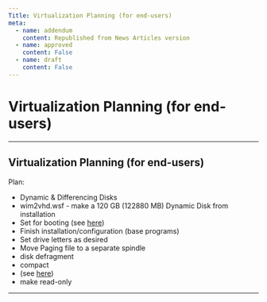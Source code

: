 ```yaml
---
Title: Virtualization Planning (for end-users)
meta:
  - name: addendum
    content: Republished from News Articles version
  - name: approved
    content: False
  - name: draft
    content: False
---
```

# Virtualization Planning (for end-users)

---
## Virtualization Planning (for end-users)


Plan:

 
- Dynamic & Differencing Disks     
 - wim2vhd.wsf - make a 120 GB (122880 MB) Dynamic Disk from installation         
  - Set for booting (see [here](http://www.hanselman.com/blog/LessVirtualMoreMachineWindows7AndTheMagicOfBootToVHD.aspx))
  - Finish installation/configuration (base programs)
  - Set drive letters as desired
  - Move Paging file to a separate spindle
  - disk defragment
  - compact
  - (see [here](http://blogs.msdn.com/b/heaths/archive/2009/10/13/booting-windows-to-a-differencing-virtual-hard-disk.aspx))
  - make read-only



---
